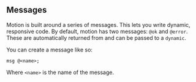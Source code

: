 ## Messages
Motion is built around a series of messages. This lets you write dynamic, responsive code.
By default, motion has two messages: ```@ok``` and ```@error```.
These are automatically returned from and can be passed to a ```dynamic```.

You can create a message like so:
```
msg @<name>;
```
Where ```<name>``` is the name of the message.
